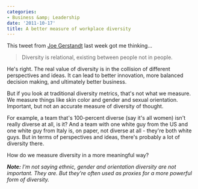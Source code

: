 ```yaml
---
categories:
- Business &amp; Leadership
date: '2011-10-17'
title: A better measure of workplace diversity
---
```


This tweet from <a href="http://twitter.com/joegerstandt">Joe Gerstandt</a> last week got me thinking...

<blockquote>Diversity is relational, existing between people not in people.</blockquote>

He's right. The real value of diversity is in the collision of different perspectives and ideas. It can lead to better innovation, more balanced decision making, and ultimately better business.

But if you look at traditional diversity metrics, that's not what we measure. We measure things like skin color and gender and sexual orientation. Important, but not an accurate measure of diversity of thought.

For example, a team that's 100-percent diverse (say it's all women) isn't really diverse at all, is it? And a team with one white guy from the US and one white guy from Italy is, on paper, not diverse at all - they're both white guys. But in terms of perspectives and ideas, there's probably a lot of diversity there.

How do we measure diversity in a more meaningful way?

<em><strong>Note:</strong> I'm not saying ethnic, gender and orientation diversity are not important. They are. But they're often used as proxies for a more powerful form of diversity.</em>